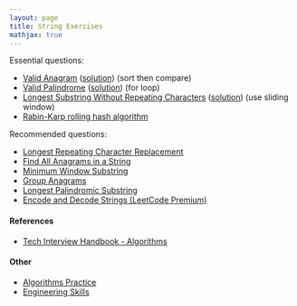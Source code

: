 ```yaml
---
layout: page
title: String Exercises
mathjax: true
---
```


Essential questions:
* [Valid Anagram](https://leetcode.com/problems/valid-anagram) ([solution](/engineering_skills/solutions/valid_anagram)) (sort then compare)
* [Valid Palindrome](https://leetcode.com/problems/valid-palindrome/) ([solution](/engineering_skills/solutions/valid_palindrome)) (for loop)
* [Longest Substring Without Repeating Characters](https://leetcode.com/problems/longest-substring-without-repeating-characters/) ([solution](/engineering_skills/solutions/longest_substring)) (use sliding window)
* [Rabin-Karp rolling hash algorithm](https://en.wikipedia.org/wiki/Rabin%E2%80%93Karp_algorithm)

Recommended questions:
* [Longest Repeating Character Replacement](https://leetcode.com/problems/longest-repeating-character-replacement/)
* [Find All Anagrams in a String](https://leetcode.com/problems/find-all-anagrams-in-a-string)
* [Minimum Window Substring](https://leetcode.com/problems/minimum-window-substring/description/)
* [Group Anagrams](https://leetcode.com/problems/group-anagrams/)
* [Longest Palindromic Substring](https://leetcode.com/problems/longest-palindromic-substring/)
* [Encode and Decode Strings (LeetCode Premium)](https://leetcode.com/problems/encode-and-decode-strings/)

#### References
* [Tech Interview Handbook - Algorithms](https://www.techinterviewhandbook.org/algorithms/study-cheatsheet/)

#### Other
* [Algorithms Practice](algorithms_practice.md)
* [Engineering Skills](../engineering_skills.md)
